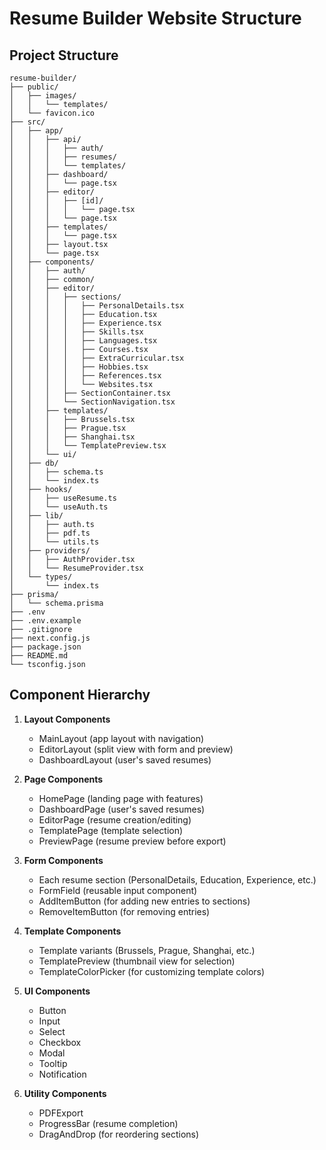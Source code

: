 # Resume Builder Website Structure

## Project Structure

```
resume-builder/
├── public/
│   ├── images/
│   │   └── templates/
│   └── favicon.ico
├── src/
│   ├── app/
│   │   ├── api/
│   │   │   ├── auth/
│   │   │   ├── resumes/
│   │   │   └── templates/
│   │   ├── dashboard/
│   │   │   └── page.tsx
│   │   ├── editor/
│   │   │   ├── [id]/
│   │   │   │   └── page.tsx
│   │   │   └── page.tsx
│   │   ├── templates/
│   │   │   └── page.tsx
│   │   ├── layout.tsx
│   │   └── page.tsx
│   ├── components/
│   │   ├── auth/
│   │   ├── common/
│   │   ├── editor/
│   │   │   ├── sections/
│   │   │   │   ├── PersonalDetails.tsx
│   │   │   │   ├── Education.tsx
│   │   │   │   ├── Experience.tsx
│   │   │   │   ├── Skills.tsx
│   │   │   │   ├── Languages.tsx
│   │   │   │   ├── Courses.tsx
│   │   │   │   ├── ExtraCurricular.tsx
│   │   │   │   ├── Hobbies.tsx
│   │   │   │   ├── References.tsx
│   │   │   │   └── Websites.tsx
│   │   │   ├── SectionContainer.tsx
│   │   │   └── SectionNavigation.tsx
│   │   ├── templates/
│   │   │   ├── Brussels.tsx
│   │   │   ├── Prague.tsx
│   │   │   ├── Shanghai.tsx
│   │   │   └── TemplatePreview.tsx
│   │   └── ui/
│   ├── db/
│   │   ├── schema.ts
│   │   └── index.ts
│   ├── hooks/
│   │   ├── useResume.ts
│   │   └── useAuth.ts
│   ├── lib/
│   │   ├── auth.ts
│   │   ├── pdf.ts
│   │   └── utils.ts
│   ├── providers/
│   │   ├── AuthProvider.tsx
│   │   └── ResumeProvider.tsx
│   └── types/
│       └── index.ts
├── prisma/
│   └── schema.prisma
├── .env
├── .env.example
├── .gitignore
├── next.config.js
├── package.json
├── README.md
└── tsconfig.json
```

## Component Hierarchy

1. **Layout Components**
   - MainLayout (app layout with navigation)
   - EditorLayout (split view with form and preview)
   - DashboardLayout (user's saved resumes)

2. **Page Components**
   - HomePage (landing page with features)
   - DashboardPage (user's saved resumes)
   - EditorPage (resume creation/editing)
   - TemplatePage (template selection)
   - PreviewPage (resume preview before export)

3. **Form Components**
   - Each resume section (PersonalDetails, Education, Experience, etc.)
   - FormField (reusable input component)
   - AddItemButton (for adding new entries to sections)
   - RemoveItemButton (for removing entries)

4. **Template Components**
   - Template variants (Brussels, Prague, Shanghai, etc.)
   - TemplatePreview (thumbnail view for selection)
   - TemplateColorPicker (for customizing template colors)

5. **UI Components**
   - Button
   - Input
   - Select
   - Checkbox
   - Modal
   - Tooltip
   - Notification

6. **Utility Components**
   - PDFExport
   - ProgressBar (resume completion)
   - DragAndDrop (for reordering sections)
